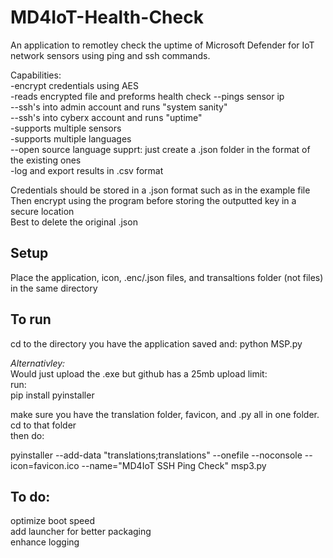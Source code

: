 # MD4IoT-Health-Check  
An application to remotley check the uptime of Microsoft Defender for IoT network sensors using ping and ssh commands.   
  
Capabilities:  
-encrypt credentials using AES  
-reads encrypted file and preforms health check 
--pings sensor ip  
--ssh's into admin account and runs "system sanity"  
--ssh's into cyberx account and runs "uptime"  
-supports multiple sensors  
-supports multiple languages  
--open source language supprt: just create a .json folder in the format of the existing ones  
-log and export results in .csv format  
  
Credentials should be stored in a .json format such as in the example file  
Then encrypt using the program before storing the outputted key in a secure location  
Best to delete the original .json  
  
## Setup
Place the application, icon, .enc/.json files, and transaltions folder (not files) in the same directory  
  
## To run  
cd to the directory you have the application saved and:
python MSP.py

*Alternativley:*  
Would just upload the .exe but github has a 25mb upload limit:  
run:  
  pip install pyinstaller  
  
make sure you have the translation folder, favicon, and .py all in one folder. cd to that folder  
then do:  
  
  pyinstaller --add-data "translations;translations" --onefile --noconsole --icon=favicon.ico --name="MD4IoT SSH Ping Check" msp3.py  


## To do:
optimize boot speed  
add launcher for better packaging  
enhance logging  
